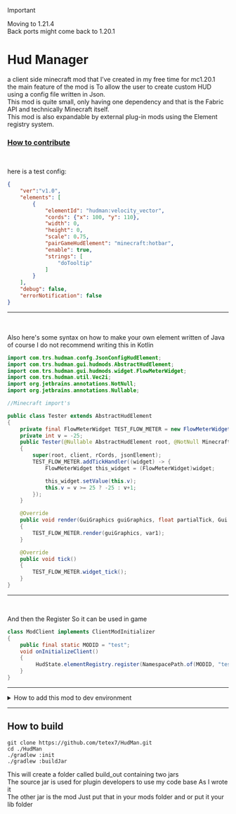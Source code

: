 <?--
Copyright (C) 2024  Tete

This program is free software: you can redistribute it and/or modify
it under the terms of the GNU General Public License as published by
the Free Software Foundation, either version 3 of the License, or
(at your option) any later version.

This program is distributed in the hope that it will be useful,
but WITHOUT ANY WARRANTY; without even the implied warranty of
MERCHANTABILITY or FITNESS FOR A PARTICULAR PURPOSE.  See the
GNU General Public License for more details.

You should have received a copy of the GNU General Public License
along with this program.  If not, see "https://www.gnu.org/licenses/"
--?>
> [!IMPORTANT]
> Moving to 1.21.4<br>
> Back ports might come back to 1.20.1 


# Hud Manager
a client side minecraft mod that I’ve created in my free time for mc1.20.1<br>
the main feature of the mod is To allow the user to create custom HUD using a config file written in Json.<br>
This mod is quite small, only having one dependency and that is the Fabric API and technically Minecraft itself.<br>
This mod is also expandable by external plug-in mods using the Element registry system.<br>

### [How to contribute](./how_to_contribute.md)
<br>

here is a test config:
```json
{
    "ver":"v1.0",
    "elements": [
        {
            "elementId": "hudman:velocity_vector",
            "cords": {"x": 100, "y": 110},
            "width": 0,
            "height": 0,
            "scale": 0.75,
            "pairGameHudElement": "minecraft:hotbar",
            "enable": true,
            "strings": [
                "doTooltip"
            ]
        }
    ],
    "debug": false,
    "errorNotification": false
}   
```


<hr>
<br>
<br>
Also here's some syntax on how to make your own element written of Java of course   
I do not recommend writing this in Kotlin

```java
import com.trs.hudman.confg.JsonConfigHudElement;
import com.trs.hudman.gui.hudmods.AbstractHudElement;
import com.trs.hudman.gui.hudmods.widget.FlowMeterWidget;
import com.trs.hudman.util.Vec2i;
import org.jetbrains.annotations.NotNull;
import org.jetbrains.annotations.Nullable;

//Minecraft import's

public class Tester extends AbstractHudElement
{
    private final FlowMeterWidget TEST_FLOW_METER = new FlowMeterWidget(getCords().x(), getCords().x(), 0.5f);
    private int v = -25;
    public Tester(@Nullable AbstractHudElement root, @NotNull Minecraft client, @NotNull Vec2i rCords, @NotNull JsonConfigHudElement jsonElement)
    {
        super(root, client, rCords, jsonElement);
        TEST_FLOW_METER.addTickHandler((widget) -> {
            FlowMeterWidget this_widget = (FlowMeterWidget)widget;

            this_widget.setValue(this.v);
            this.v = v >= 25 ? -25 : v+1;
        });
    }

    @Override
    public void render(GuiGraphics guiGraphics, float partialTick, Gui gui)
    {
        TEST_FLOW_METER.render(guiGraphics, var1);
    }

    @Override
    public void tick()
    {
        TEST_FLOW_METER.widget_tick();
    }
}
```
<hr>
<br>

And then the Register So it can be used in game
``` java
class ModClient implements ClientModInitializer
{
    public final static MODID = "test";
    void onInitializeClient()
    {
         HudState.elementRegistry.register(NamespacePath.of(MODID, "test_text"), Tester::new);
    }
}
```
<hr>

<details>
<summary>How to add this mod to dev environment</summary>

## How to add this mod to dev environment
```kts
repositories {
    ...
    //Add the modrinth repository 
    maven("https://api.modrinth.com/maven")
    ...
}

dependencies {
    ...
    //And then the mod
    modImplementation("maven.modrinth:hudman:1.5.6-mc1.20.1")
    ...
}

```

</details>

***

## How to build
```
git clone https://github.com/tetex7/HudMan.git
cd ./HudMan
./gradlew :init
./gradlew :buildJar
```
This will create a folder called build_out containing two jars<br>
The source jar is used for plugin developers to use my code base As I wrote it<br>
The other jar is the mod Just put that in your mods folder and or put it your lib folder 


<?-- 
Always be wary of the xeno the trader and the heretic
Praise be to the emperor of man May his light shine upon you
--?>
